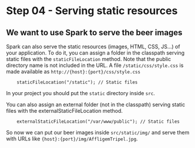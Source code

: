 # Step 04 - Serving static resources #

## We want to use Spark to serve the beer images ##

Spark can also serve the static resources (images, HTML, CSS, JS...) of your application. To do it, you can assign a folder in the classpath serving static files with the `staticFileLocation` method. Note that the public directory name is not included in the URL. A file `/static/css/style.css` is made available as `http://{host}:{port}/css/style.css`

		staticFileLocation("/static"); // Static files
		
In your project you should put the `static` directory inside `src`.		
		
You can also assign an external folder (not in the classpath) serving static files with the externalStaticFileLocation method.

		externalStaticFileLocation("/var/www/public"); // Static files

So now we can put our beer images inside `src/static/img/` and serve them with URLs like `{host}:{port}/img/AffligemTripel.jpg`.		 


		